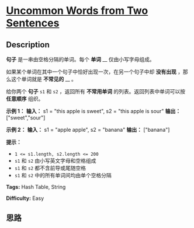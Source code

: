 # [Uncommon Words from Two Sentences][title]

## Description

**句子** 是一串由空格分隔的单词。每个 **单词** __ 仅由小写字母组成。

如果某个单词在其中一个句子中恰好出现一次，在另一个句子中却 **没有出现** ，那么这个单词就是 **不常见的** __ 。

给你两个 **句子** `s1` 和 `s2` ，返回所有 **不常用单词** 的列表。返回列表中单词可以按 **任意顺序** 组织。



**示例 1：**
            **输入：** s1 = "this apple is sweet", s2 = "this apple is sour"    **输出：** ["sweet","sour"]    

**示例 2：**
            **输入：** s1 = "apple apple", s2 = "banana"    **输出：** ["banana"]    



**提示：**

  * `1 <= s1.length, s2.length <= 200`
  * `s1` 和 `s2` 由小写英文字母和空格组成
  * `s1` 和 `s2` 都不含前导或尾随空格
  * `s1` 和 `s2` 中的所有单词间均由单个空格分隔


**Tags:** Hash Table, String

**Difficulty:** Easy

## 思路

[title]: https://leetcode-cn.com/problems/uncommon-words-from-two-sentences

